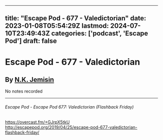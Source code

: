 
---
title: "Escape Pod - 677 - Valedictorian"
date: 2023-01-08T05:54:29Z
lastmod: 2024-07-10T23:49:43Z
categories: ['podcast', 'Escape Pod']
draft: false
---


# Escape Pod - 677 - Valedictorian
## By [N.K. Jemisin](https://escapepod.org/people/n-k-jemisin/)

No notes recorded

- - -
###### Escape Pod - Escape Pod 677: Valedictorian (Flashback Friday)

https://overcast.fm/+GJrpX5tkU  
http://escapepod.org/2019/04/25/escape-pod-677-valedictorian-flashback-friday/

<!-- #public #podcast #Escape Pod# -->

<!-- {BearID:859FAC4E-3B86-4EFD-AD61-EA4B1FA546F0-28016-00002D97D149F4B9} -->
